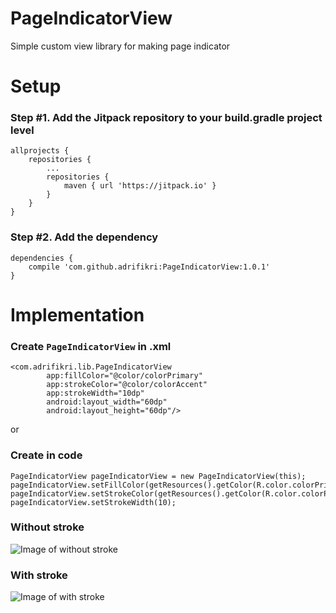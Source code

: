 # PageIndicatorView
Simple custom view library for making page indicator

# Setup
### Step #1. Add the Jitpack repository to your build.gradle project level
```
allprojects {
    repositories {
        ...
        repositories {
            maven { url 'https://jitpack.io' }
        }
    }
}
```

### Step #2. Add the dependency 
```
dependencies {
    compile 'com.github.adrifikri:PageIndicatorView:1.0.1'
}
```

# Implementation
### Create ```PageIndicatorView``` in .xml
```
<com.adrifikri.lib.PageIndicatorView
        app:fillColor="@color/colorPrimary"
        app:strokeColor="@color/colorAccent"
        app:strokeWidth="10dp"
        android:layout_width="60dp"
        android:layout_height="60dp"/>
```

or

### Create in code
```
PageIndicatorView pageIndicatorView = new PageIndicatorView(this);
pageIndicatorView.setFillColor(getResources().getColor(R.color.colorPrimary));
pageIndicatorView.setStrokeColor(getResources().getColor(R.color.colorPrimaryDark));
pageIndicatorView.setStrokeWidth(10);
```

### Without stroke
![Image of without stroke](https://github.com/adrifikri/PageIndicatorView/blob/master/lib/src/main/res/drawable/without_stroke.png)
### With stroke
![Image of with stroke](https://github.com/adrifikri/PageIndicatorView/blob/master/lib/src/main/res/drawable/with_stroke.png)
